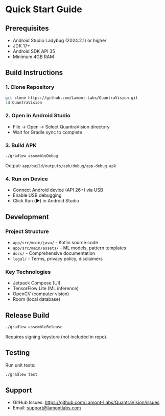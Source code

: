 # Quick Start Guide

## Prerequisites
- Android Studio Ladybug (2024.2.1) or higher
- JDK 17+
- Android SDK API 35
- Minimum 4GB RAM

## Build Instructions

### 1. Clone Repository
```bash
git clone https://github.com/Lamont-Labs/QuantraVision.git
cd QuantraVision
```

### 2. Open in Android Studio
- File → Open → Select QuantraVision directory
- Wait for Gradle sync to complete

### 3. Build APK
```bash
./gradlew assembleDebug
```

Output: `app/build/outputs/apk/debug/app-debug.apk`

### 4. Run on Device
- Connect Android device (API 26+) via USB
- Enable USB debugging
- Click Run (▶️) in Android Studio

## Development

### Project Structure
- `app/src/main/java/` - Kotlin source code
- `app/src/main/assets/` - ML models, pattern templates
- `docs/` - Comprehensive documentation
- `legal/` - Terms, privacy policy, disclaimers

### Key Technologies
- Jetpack Compose (UI)
- TensorFlow Lite (ML inference)
- OpenCV (computer vision)
- Room (local database)

## Release Build

```bash
./gradlew assembleRelease
```

Requires signing keystore (not included in repo).

## Testing

Run unit tests:
```bash
./gradlew test
```

## Support
- GitHub Issues: https://github.com/Lamont-Labs/QuantraVision/issues
- Email: support@lamontlabs.com
